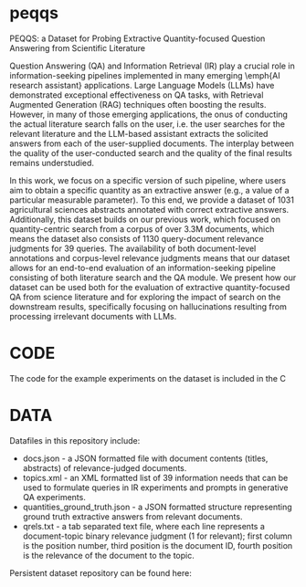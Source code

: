 # peqqs
PEQQS: a Dataset for Probing Extractive Quantity-focused Question Answering from Scientific Literature

Question Answering (QA) and Information Retrieval (IR) play a crucial role in information-seeking pipelines implemented in many emerging \emph{AI research assistant} applications. Large Language Models (LLMs) have demonstrated exceptional effectiveness on QA tasks, with Retrieval Augmented Generation (RAG) techniques often boosting the results. However, in many of those emerging applications, the onus of conducting the actual literature search falls on the user, i.e. the user searches for the relevant literature and the LLM-based assistant extracts the solicited answers from each of the user-supplied documents. The interplay between the quality of the user-conducted search and the quality of the final results remains understudied.

In this work, we focus on a specific version of such pipeline, where users aim to obtain a specific quantity as an extractive answer (e.g., a value of a particular measurable parameter). To this end, we provide a dataset of 1031 agricultural sciences abstracts annotated with correct extractive answers. Additionally, this dataset builds on our previous work, which focused on quantity-centric search from a corpus of over 3.3M documents, which means the dataset also consists of 1130 query-document relevance judgments for 39 queries. The availability of both document-level annotations and corpus-level relevance judgments means that our dataset allows for an end-to-end evaluation of an information-seeking pipeline consisting of both literature search and the QA module. We present how our dataset can be used both for the evaluation of extractive quantity-focused QA from science literature and for exploring the impact of search on the downstream results, specifically focusing on hallucinations resulting from processing irrelevant documents with LLMs.

# CODE
The code for the example experiments on the dataset is included in the C

# DATA
Datafiles in this repository include:
- docs.json - a JSON formatted file with document contents (titles, abstracts) of relevance-judged documents.
- topics.xml - an XML formatted list of 39 information needs that can be used to formulate queries in IR experiments and prompts in generative QA experiments.
- quantities_ground_truth.json - a JSON formatted structure representing ground truth extractive answers from relevant documents.
- qrels.txt - a tab separated text file, where each line represents a document-topic binary relevance judgment (1 for relevant); first column is the position number, third position is the document ID, fourth position is the relevance of the document to the topic.

Persistent dataset repository can be found here: 

